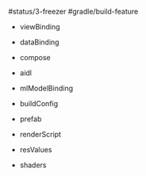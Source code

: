 #status/3-freezer
#gradle/build-feature

- viewBinding
- dataBinding
- compose

- aidl
- mlModelBinding
- buildConfig

- prefab
- renderScript
- resValues
- shaders